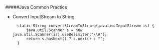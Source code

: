 #####Java Common Practice

* Convert InputStream to String

		static String convertStreamToString(java.io.InputStream is) {
		    java.util.Scanner s = new java.util.Scanner(is).useDelimiter("\\A");
		    return s.hasNext() ? s.next() : "";
		}